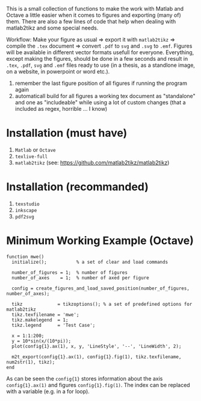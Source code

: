This is a small collection of functions to make the work with Matlab and Octave a little easier when it comes to figures and exporting (many of) them. There are also a few lines of code that help when dealing with matlab2tikz and some special needs.

Workflow: Make your figure as usual => export it with `matlab2tikz` => compile the `.tex` document => convert `.pdf` to `svg` and `.svg` to `.emf`. Figures will be available in different vector formats usefull for everyone. Everything, except making the figures, should be done in a few seconds and result in `.tex`, `.pdf`, `svg` and `.emf` files ready to use (in a thesis, as a standlone image, on a website, in powerpoint or word etc.).


1. remember the last figure position of all figures if running the program again
2. automaticall build for all figures a working tex document as "standalone" and one as "includeable" while using a lot of custom changes (that a included as regex, horrible ... I know)


Installation (must have)
========================

1. `Matlab` or `Octave`
2. `texlive-full`
3. `matlab2tikz` (see: https://github.com/matlab2tikz/matlab2tikz)

Installation (recommanded)
==========================

1. `texstudio`
2. `inkscape`
3. `pdf2svg`

Minimum Working Example (Octave)
================================

```
function mwe()
  initialize();           % a set of clear and load commands 

  number_of_figures = 1;  % number of figures
  number_of_axes    = 1;  % number of axed per figure

  config = create_figures_and_load_saved_position(number_of_figures, number_of_axes);

  tikz             = tikzoptions(); % a set of predefined options for matlab2tikz 
  tikz.texfilename = 'mwe';
  tikz.makelegend  = 1;
  tikz.legend      = 'Test Case';

  x = 1:1:200;
  y = 10*sin(x/(10*pi));
  plot(config{1}.ax(1), x, y, 'LineStyle', '--', 'LineWidth', 2);

  m2t_export(config{1}.ax(1), config{1}.fig(1), tikz.texfilename, num2str(1), tikz); 
end
```
As can be seen the `config{1}` stores information about the axis `config{1}.ax(1)` and figures `config{1}.fig(1)`. The index can be replaced with a variable (e.g. in a for loop). 
